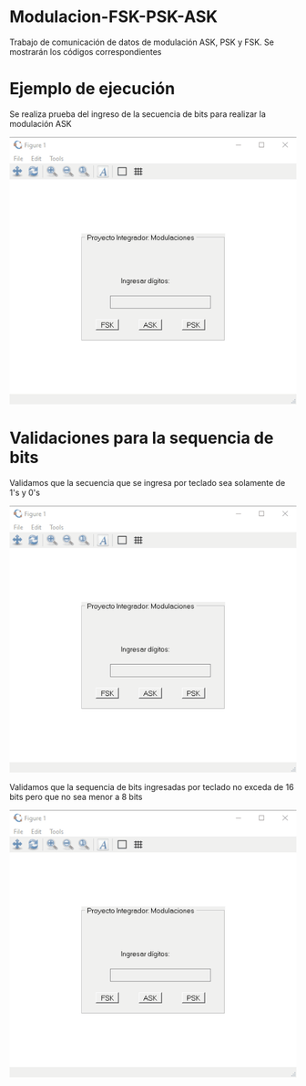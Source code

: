 # Modulacion-FSK-PSK-ASK
Trabajo de comunicación de datos de modulación ASK, PSK y FSK. Se mostrarán los códigos correspondientes 

# Ejemplo de ejecución
Se realiza prueba del ingreso de la secuencia de bits para realizar la modulación ASK
<p align="center">
  <img src="https://github.com/ItsJavito/Modulacion-FSK-PSK-ASK/blob/main/Images/PruebaASK.gif" alt="PruebaModulacion"/>
</p>

# Validaciones para la sequencia de bits
Validamos que la secuencia que se ingresa por teclado sea solamente de 1's y 0's

<p align="center">
  <img src="https://github.com/ItsJavito/Modulacion-FSK-PSK-ASK/blob/main/Images/PruebaBits.gif" alt="PruebaModulacion"/>
</p>

Validamos que la sequencia de bits ingresadas por teclado no exceda de 16 bits pero que no sea menor a 8 bits 

<p align="center">
  <img src="https://github.com/ItsJavito/Modulacion-FSK-PSK-ASK/blob/main/Images/PruebaTamBits.gif" alt="PruebaModulacion"/>
</p>


